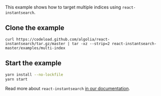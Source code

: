 This example shows how to target multiple indices using `react-instantsearch`.

## Clone the example

```
curl https://codeload.github.com/algolia/react-instantsearch/tar.gz/master | tar -xz --strip=2 react-instantsearch-master/examples/multi-index
```

## Start the example

```sh
yarn install --no-lockfile
yarn start
```

Read more about `react-instantsearch` [in our documentation](https://community.algolia.com/react-instantsearch/).
